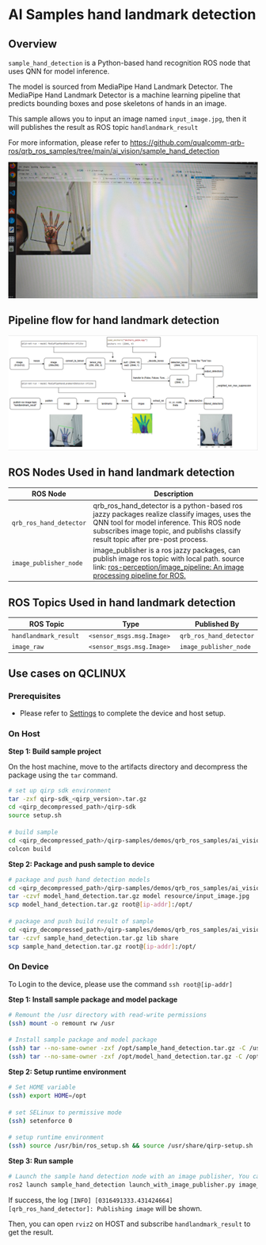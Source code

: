 # AI Samples hand landmark detection

## Overview

`sample_hand_detection` is a Python-based hand recognition ROS node that uses QNN for model inference. 

The model is sourced from MediaPipe Hand Landmark Detector. The MediaPipe Hand Landmark Detector is a machine learning pipeline that predicts bounding boxes and pose skeletons of hands in an image.

This sample allows you to input an image named `input_image.jpg`, then it will publishes the result as ROS topic `handlandmark_result`

For more information, please refer to https://github.com/qualcomm-qrb-ros/qrb_ros_samples/tree/main/ai_vision/sample_hand_detection

![](./resource/result.png)

## Pipeline flow for hand landmark detection

![](./resource/pipeline.png)

## ROS Nodes Used in hand landmark detection

| ROS Node                | Description                                                  |
| ----------------------- | ------------------------------------------------------------ |
| `qrb_ros_hand_detector`    | qrb_ros_hand_detector is a python-based ros jazzy packages realize classify images,  uses the QNN tool for model inference. This ROS node subscribes image topic, and publishs classify result topic after pre-post process. |
| `image_publisher_node` | image_publisher is  a ros jazzy packages, can publish image ros topic with local path. source link: [ros-perception/image_pipeline: An image processing pipeline for ROS.](https://github.com/ros-perception/image_pipeline) |

## ROS Topics Used in hand landmark detection

| ROS Topic                      | Type                         | Published By            |
| ------------------------------ | ---------------------------- | ----------------------- |
| `handlandmark_result ` | `<sensor_msgs.msg.Image> ` | `qrb_ros_hand_detector`     |
| `image_raw`                   | `<sensor_msgs.msg.Image> `  | `image_publisher_node` |


## Use cases on QCLINUX

### Prerequisites

- Please refer to [Settings](https://docs.qualcomm.com/bundle/publicresource/topics/80-70018-265/download-the-prebuilt-robotics-image_3_1.html?vproduct=1601111740013072&version=1.4&facet=Qualcomm%20Intelligent%20Robotics%20Product%20(QIRP)%20SDK) to complete the device and host setup.

### On Host

**Step 1: Build sample project**

On the host machine, move to the artifacts directory and decompress the package using the `tar` command.

```bash
# set up qirp sdk environment
tar -zxf qirp-sdk_<qirp_version>.tar.gz
cd <qirp_decompressed_path>/qirp-sdk
source setup.sh

# build sample
cd <qirp_decompressed_path>/qirp-samples/demos/qrb_ros_samples/ai_vision/sample_hand_detection
colcon build
```

**Step 2: Package and push sample to device**

```bash
# package and push hand detection models
cd <qirp_decompressed_path>/qirp-samples/demos/qrb_ros_samples/ai_vision/sample_hand_detection
tar -czvf model_hand_detection.tar.gz model resource/input_image.jpg
scp model_hand_detection.tar.gz root@[ip-addr]:/opt/

# package and push build result of sample
cd <qirp_decompressed_path>/qirp-samples/demos/qrb_ros_samples/ai_vision/sample_hand_detection/install/sample_hand_detection
tar -czvf sample_hand_detection.tar.gz lib share
scp sample_hand_detection.tar.gz root@[ip-addr]:/opt/
```

### On Device

To Login to the device, please use the command `ssh root@[ip-addr]`

**Step 1: Install sample package and model package**

```bash
# Remount the /usr directory with read-write permissions
(ssh) mount -o remount rw /usr

# Install sample package and model package
(ssh) tar --no-same-owner -zxf /opt/sample_hand_detection.tar.gz -C /usr/
(ssh) tar --no-same-owner -zxf /opt/model_hand_detection.tar.gz -C /opt/
```

**Step 2: Setup runtime environment**

```bash
# Set HOME variable
(ssh) export HOME=/opt

# set SELinux to permissive mode
(ssh) setenforce 0

# setup runtime environment
(ssh) source /usr/bin/ros_setup.sh && source /usr/share/qirp-setup.sh
```

**Step 3: Run sample**
```bash
# Launch the sample hand detection node with an image publisher, You can replace 'image_path' with the path to your desired image.
ros2 launch sample_hand_detection launch_with_image_publisher.py image_path:=/opt/resource/input_image.jpg model_path:=/opt/model/
```

If success, the log `[INFO] [0316491333.431424664] [qrb_ros_hand_detector]: Publishing image` will be shown.

Then, you can open `rviz2` on HOST and subscribe `handlandmark_result` to get the result.

